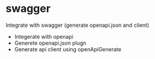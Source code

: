 # swagger
Integrate with swagger (generate openapi.json and client)
- Integerate with openapi 
- Generete openapi.json plugn
- Generate api client using openApiGenerate 
